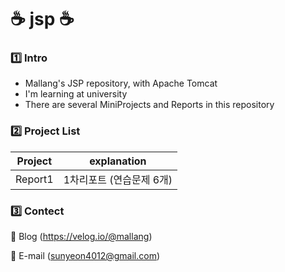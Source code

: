 # ☕️ jsp ☕️

### 1️⃣ Intro
- Mallang's JSP repository, with Apache Tomcat
- I'm learning at university
- There are several MiniProjects and Reports in this repository

### 2️⃣ Project List
|Project|explanation|
|---|---|
|Report1|1차리포트 (연습문제 6개)|

### 3️⃣ Contect
💌 Blog (https://velog.io/@mallang)

💌 E-mail (sunyeon4012@gmail.com)
